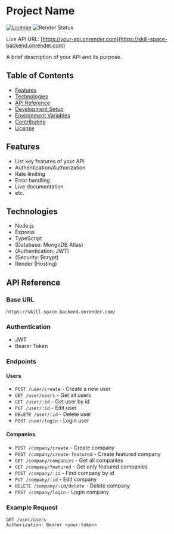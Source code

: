 # Project Name

[![License](https://img.shields.io/badge/license-MIT-blue.svg?style=flat-square)](LICENSE)
![Render Status](https://img.shields.io/badge/Render-Deployed-success)

Live API URL: [https://your-api.onrender.com](https://skill-space-backend.onrender.com)

A brief description of your API and its purpose.

## Table of Contents
- [Features](#features)
- [Technologies](#technologies)
- [API Reference](#api-reference)
- [Development Setup](#development-setup)
- [Environment Variables](#environment-variables)
- [Contributing](#contributing)
- [License](#license)

## Features
- List key features of your API
- Authentication/Authorization
- Rate limiting
- Error handling
- Live documentation
- etc.

## Technologies
- Node.js
- Express
- TypeScript
- (Database: MongoDB Atlas)
- (Authentication: JWT)
- (Security: Bcrypt)
- Render (Hosting)

## API Reference

### Base URL
`https://skill-space-backend.onrender.com/`

### Authentication
- JWT
- Bearer Token

### Endpoints

#### Users
- `POST /user/create` - Create a new user
- `GET /user/users` - Get all users
- `GET /user/:id` - Get user by id
- `PUT /user/:id` - Edit user
- `DELETE /user/:id` - Delete user
- `POST /user/login` - Login user


#### Companies
- `POST /company/create` - Create company
- `POST /company/create-featured` - Create featured company
- `GET /company/companies` - Get all companies
- `GET /company/featured` - Get only featured companies
- `POST /company/:id` - Find company by id
- `PUT /company/:id` - Edit company
- `DELETE /company/:id/delete` - Delete company
- `POST /company/login` - Login company



### Example Request
```http
GET /user/users
Authorization: Bearer <your-token>
